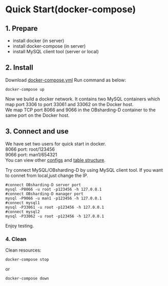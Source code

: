 # Quick Start(docker-compose)  
## 1. Prepare
 + install docker (in server)
 + install docker-compose (in server)
 + install MySQL client tool (server or local)
## 2. Install
 Download [docker-compose.yml](https://raw.githubusercontent.com.oceanbase.obsharding_d/master/docker-images/quick-start/docker-compose.yml) 
Run command as below: 
```
docker-compose up
```

Now we build a docker network. It contains two MySQL containers which map port 3306  to port 33061 and 33062 on the Docker host.   
We map TCP port 8066 and 9066 in the OBsharding-D container to the same port on the Docker host. 
 
## 3. Connect and use
   We have set two users for quick start in docker.  
   8066 port: root/123456    
   9066 port: man1/654321   
   You can view other [configs](https://github.com.oceanbase.obsharding_d/tree/master/docker-images/quick-start) and [table structure](https://github.com.oceanbase.obsharding_d/blob/master/src/main/resources/testdb.sql). 
   
   Try connect MySQL/OBsharding-D by using MySQL client tool. If you want to connet from local,just change the IP.
   ```
   #connect OBsharding-D server port
   mysql -P8066 -u root -p123456 -h 127.0.0.1 
   #connect OBsharding-D manager port
   mysql -P9066 -u man1 -p123456 -h 127.0.0.1
   #connect mysql1
   mysql -P33061 -u root -p123456 -h 127.0.0.1 
   #connect mysql2
   mysql -P33062 -u root -p123456 -h 127.0.0.1
   ```

Enjoy testing.
   
   
 
### 4. Clean

Clean resources:
```
docker-compose stop
```
or

```
docker-compose down
```
 
